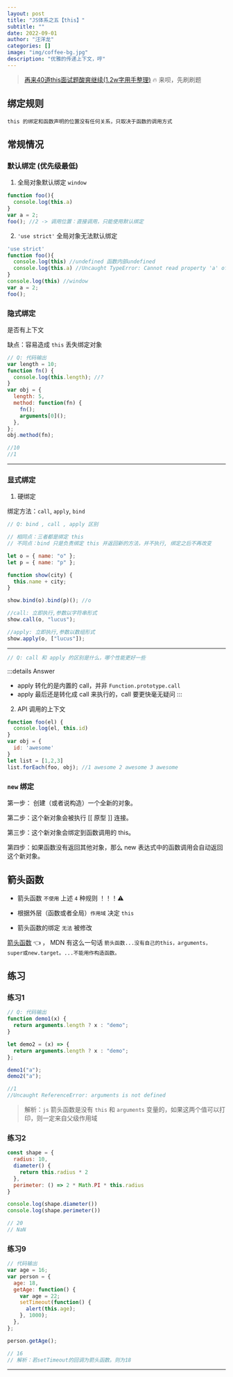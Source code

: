 ```yaml
---
layout: post
title: "JS体系之五【this】"
subtitle: ""
date: 2022-09-01
author: "汪洋龙"
categories: []
image: "img/coffee-bg.jpg"
description: "优雅的传递上下文，哼"
---
```


> [再来40道this面试题酸爽继续(1.2w字用手整理)](https://juejin.cn/post/6844904083707396109) 🔥 来呗，先刷刷题

## 绑定规则

`this 的绑定和函数声明的位置没有任何关系，只取决于函数的调用方式`

## 常规情况

### 默认绑定 (优先级最低)

1. 全局对象默认绑定 `window`

``` js
function foo(){
  console.log(this.a)
}
var a = 2;
foo(); //2 -> 调用位置：直接调用，只能使用默认绑定
```

2. `'use strict'` 全局对象无法默认绑定

``` js {3,4,6}
'use strict'
function foo(){
  console.log(this) //undefined 函数内部undefined
  console.log(this.a) //Uncaught TypeError: Cannot read property 'a' of undefined
}
console.log(this) //window
var a = 2;
foo(); 
```

### 隐式绑定

是否有上下文

缺点：容易造成 `this` 丢失绑定对象

```js
// Q: 代码输出
var length = 10;
function fn() {
  console.log(this.length); //?
}
var obj = {
  length: 5,
  method: function(fn) {
    fn();
    arguments[0]();
  },
};
obj.method(fn);
```

```js
//10
//1
```

---


### 显式绑定


1. 硬绑定

绑定方法：`call`, `apply`, `bind`

``` js
// Q: bind , call , apply 区别
```


```js
// 相同点：三者都是绑定 this
// 不同点：bind 只是负责绑定 this 并返回新的方法，并不执行, 绑定之后不再改变

let o = { name: "o" };
let p = { name: "p" };

function show(city) {
  this.name + city;
}

show.bind(o).bind(p)(); //o

//call: 立即执行,参数以字符串形式
show.call(o, "lucus");

//apply: 立即执行,参数以数组形式
show.apply(o, ["lucus"]);
```

---

``` js
// Q: call 和 apply 的区别是什么，哪个性能更好一些
```

:::details Answer
- apply 转化的是内置的 call，并非 `Function.prototype.call`
- apply 最后还是转化成 call 来执行的，call 要更快毫无疑问
:::

2. API 调用的上下文 

``` js
function foo(el) {
  console.log(el, this.id)
}
var obj = {
  id: 'awesome'
}
let list = [1,2,3]
list.forEach(foo, obj); //1 awesome 2 awesome 3 awesome
```


### `new` 绑定

第一步： 创建（或者说构造）一个全新的对象。 

第二步：这个新对象会被执行 [[ 原型 ]] 连接。 

第三步：这个新对象会绑定到函数调用的 this。 

第四步：如果函数没有返回其他对象，那么 new 表达式中的函数调用会自动返回这个新对象。


## 箭头函数

- 箭头函数 `不使用` 上述 `4` 种规则 ！！！⚠️

- 根据外层（函数或者全局）`作用域` 决定 `this`

- 箭头函数的绑定 `无法` 被修改


[箭头函数](https://developer.mozilla.org/zh-CN/docs/Web/JavaScript/Reference/Functions/Arrow_functions) 👈 ， MDN 有这么一句话 `箭头函数...没有自己的this，arguments，super或new.target。...不能用作构造函数。`


## 练习

### 练习1

```js
// Q: 代码输出
function demo1(x) {
  return arguments.length ? x : "demo";
}

let demo2 = (x) => {
  return arguments.length ? x : "demo";
};

demo1("a");
demo2("a");
```

```js
//1
//Uncaught ReferenceError: arguments is not defined
```

> 解析：`js` 箭头函数是没有 `this` 和 `arguments` 变量的，如果这两个值可以打印，则一定来自父级作用域


### 练习2

```js
const shape = {
  radius: 10,
  diameter() {
    return this.radius * 2
  },
  perimeter: () => 2 * Math.PI * this.radius
}

console.log(shape.diameter())
console.log(shape.perimeter())
```

```js
// 20
// NaN
```


### 练习9

```js
// 代码输出
var age = 16;
var person = {
  age: 18,
  getAge: function() {
    var age = 22;
    setTimeout(function() {
      alert(this.age);
    }, 1000);
  },
};

person.getAge();
```

```js
// 16
// 解析：若setTimeout的回调为箭头函数。则为18
```


---